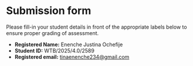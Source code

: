 # Submission form

Please fill-in your student details in front of the appropriate labels
below to ensure proper grading of assessment.

- **Registered Name:** Enenche Justina Ochefije
- **Student ID:**  WTB/2025/4.0/2589 
- **Registered email:** tinaenenche234@gmail.com
